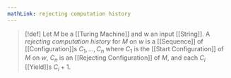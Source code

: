 ```yaml
---
mathLink: rejecting computation history
---
```

>[!def]
>Let $M$ be a [[Turing Machine]] and $w$ an input [[String]]. A *rejecting computation history* for $M$ on $w$ is a [[Sequence]] of [[Configuration]]s $C_{1},\ldots,C_{n}$ where $C_1$ is the [[Start Configuration]] of $M$ on $w$, $C_{n}$ is an [[Rejecting Configuration]] of $M$, and each $C_i$ [[Yield]]s $C_i+1.$

